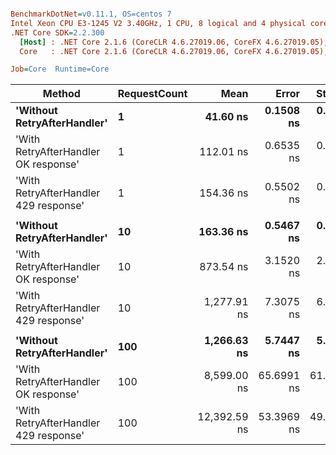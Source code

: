 ``` ini

BenchmarkDotNet=v0.11.1, OS=centos 7
Intel Xeon CPU E3-1245 V2 3.40GHz, 1 CPU, 8 logical and 4 physical cores
.NET Core SDK=2.2.300
  [Host] : .NET Core 2.1.6 (CoreCLR 4.6.27019.06, CoreFX 4.6.27019.05), 64bit RyuJIT
  Core   : .NET Core 2.1.6 (CoreCLR 4.6.27019.06, CoreFX 4.6.27019.05), 64bit RyuJIT

Job=Core  Runtime=Core  

```
|                                Method | RequestCount |         Mean |      Error |     StdDev | Scaled | ScaledSD |  Gen 0 | Allocated |
|-------------------------------------- |------------- |-------------:|-----------:|-----------:|-------:|---------:|-------:|----------:|
|           **&#39;Without RetryAfterHandler&#39;** |            **1** |     **41.60 ns** |  **0.1508 ns** |  **0.1411 ns** |   **1.00** |     **0.00** |      **-** |       **0 B** |
|  &#39;With RetryAfterHandler OK response&#39; |            1 |    112.01 ns |  0.6535 ns |  0.5457 ns |   2.69 |     0.02 | 0.0170 |      72 B |
| &#39;With RetryAfterHandler 429 response&#39; |            1 |    154.36 ns |  0.5502 ns |  0.5147 ns |   3.71 |     0.02 | 0.0169 |      72 B |
|                                       |              |              |            |            |        |          |        |           |
|           **&#39;Without RetryAfterHandler&#39;** |           **10** |    **163.36 ns** |  **0.5467 ns** |  **0.4847 ns** |   **1.00** |     **0.00** |      **-** |       **0 B** |
|  &#39;With RetryAfterHandler OK response&#39; |           10 |    873.54 ns |  3.1520 ns |  2.4608 ns |   5.35 |     0.02 | 0.1707 |     720 B |
| &#39;With RetryAfterHandler 429 response&#39; |           10 |  1,277.91 ns |  7.3075 ns |  6.8354 ns |   7.82 |     0.05 | 0.1698 |     720 B |
|                                       |              |              |            |            |        |          |        |           |
|           **&#39;Without RetryAfterHandler&#39;** |          **100** |  **1,266.63 ns** |  **5.7447 ns** |  **5.0926 ns** |   **1.00** |     **0.00** |      **-** |       **0 B** |
|  &#39;With RetryAfterHandler OK response&#39; |          100 |  8,599.00 ns | 65.6991 ns | 61.4550 ns |   6.79 |     0.05 | 1.7090 |    7200 B |
| &#39;With RetryAfterHandler 429 response&#39; |          100 | 12,392.59 ns | 53.3969 ns | 49.9475 ns |   9.78 |     0.05 | 1.7090 |    7200 B |
